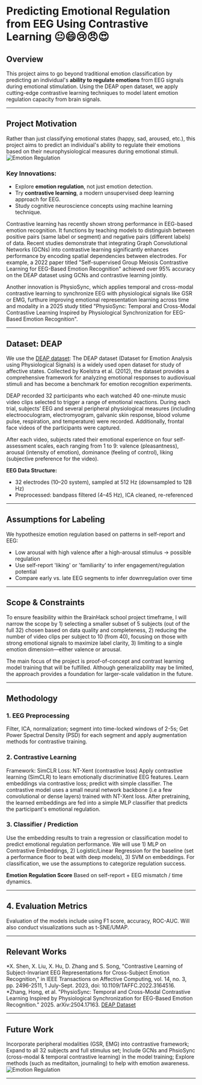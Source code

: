 
# Predicting Emotional Regulation from EEG Using Contrastive Learning 😐😄😢😠😍

## Overview
This project aims to go beyond traditional emotion classification by predicting an individual's **ability to regulate emotions** from EEG signals during emotional stimulation. Using the DEAP open dataset, we apply cutting-edge contrastive learning techniques to model latent emotion regulation capacity from brain signals.

---

## Project Motivation
Rather than just classifying emotional states (happy, sad, aroused, etc.), this project aims to predict an individual's ability to regulate their emotions based on their neurophysiological measures during emotional stimuli.
![Emotion Regulation](https://illuminatingyou.com/wp-content/uploads/2023/10/AdobeStock_647250235-scaled.jpeg)

### Key Innovations:
- Explore **emotion regulation**, not just emotion detection.
- Try **contrastive learning**, a modern unsupervised deep learning approach for EEG.
- Study cognitive neuroscience concepts using machine learning technique.

Contrastive learning has recently shown strong performance in EEG-based emotion recognition. It functions by teaching models to distinguish between positive pairs (same label or segment) and negative pairs (different labels) of data. Recent studies demonstrate that integrating Graph Convolutional Networks (GCNs) into contrastive learning significantly enhances performance by encoding spatial dependencies between electrodes. For example, a 2022 paper titled "Self-supervised Group Meiosis Contrastive Learning for EEG-Based Emotion Recognition" achieved over 95% accuracy on the DEAP dataset using GCNs and contrastive learning jointly.

Another innovation is PhysioSync, which applies temporal and cross-modal contrastive learning to synchronize EEG with physiological signals like GSR or EMG, furthure improving emotional representation learning across time and modality in a 2025 study titled "PhysioSync: Temporal and Cross-Modal Contrastive Learning Inspired by Physiological Synchronization for EEG-Based Emotion Recognition".

---

## Dataset: DEAP
We use the [DEAP dataset](https://www.eecs.qmul.ac.uk/mmv/datasets/deap/):
The DEAP dataset (Dataset for Emotion Analysis using Physiological Signals) is a widely used open dataset for study of affective states. Collected by Koelstra et al. (2012), the dataset provides a comprehensive framework for analyzing emotional responses to audiovisual stimuli and has become a benchmark for emotion recognition experiments.

DEAP recorded 32 participants who each watched 40 one-minute music video clips selected to trigger a range of emotional reactions. During each trial, subjects’ EEG and several peripheral physiological measures (including electrooculogram, electromyogram, galvanic skin response, blood volume pulse, respiration, and temperature) were recorded. Additionally, frontal face videos of the participants were captured.

After each video, subjects rated their emotional experience on four self-assessment scales, each ranging from 1 to 9: valence (pleasantness), arousal (intensity of emotion), dominance (feeling of control), liking (subjective preference for the video).

**EEG Data Structure:**
- 32 electrodes (10–20 system), sampled at 512 Hz (downsampled to 128 Hz)
- Preprocessed: bandpass filtered (4–45 Hz), ICA cleaned, re-referenced

---

## Assumptions for Labeling
We hypothesize emotion regulation based on patterns in self-report and EEG:
-	Low arousal with high valence after a high-arousal stimulus → possible regulation
-	Use self-report 'liking' or 'familiarity' to infer engagement/regulation potential
-	Compare early vs. late EEG segments to infer downregulation over time

---

## Scope & Constraints
To ensure feasibility within the BrainHack school project timeframe, I will narrow the scope by 1) selecting a smaller subset of 5 subjects (out of the full 32) chosen based on data quality and completeness, 2) reducing the number of video clips per subject to 10 (from 40), focusing on those with strong emotional signals to maximize label clarity, 3) limiting to a single emotion dimension—either valence or arousal.

The main focus of the project is proof-of-concept and contrast learning model training that will be fulfilled. Although generalizability may be limited, the approach provides a foundation for larger-scale validation in the future. 

---

## Methodology
### 1. **EEG Preprocessing**
Filter, ICA, normalization; segment into time-locked windows of 2-5s; Get Power Spectral Density (PSD) for each segment and apply augmentation methods for contrastive training. 

### 2. **Contrastive Learning**
Framework: SimCLR
Loss: NT-Xent (contrastive loss)
Apply contrastive learning (SimCLR) to learn emotionally discriminative EEG features. Learn embeddings via contrastive loss; predict with simple classifier. The contrastive model uses a small neural network backbone (i.e a few convolutional or dense layers) trained with NT-Xent loss. After pretraining, the learned embeddings are fed into a simple MLP classifier that predicts the participant's emotional regulation.

### 3. **Classifier / Prediction**
Use the embedding results to train a regression or classification model to predict emotional regulation performance. We will use 1) MLP on Contrastive Embeddings, 2) Logistic/Linear Regression for the baseline (set a performance floor to beat with deep models), 3) SVM on embeddings. For classification, we use the assumptions to categorize regulation success.

**Emotion Regulation Score**
Based on self-report + EEG mismatch / time dynamics.

---

## 4. **Evaluation Metrics**
Evaluation of the models include using F1 score, accuracy, ROC-AUC. Will also conduct visualizations such as t-SNE/UMAP.

---

## Relevant Works
*X. Shen, X. Liu, X. Hu, D. Zhang and S. Song, "Contrastive Learning of Subject-Invariant EEG Representations for Cross-Subject Emotion Recognition," in IEEE Transactions on Affective Computing, vol. 14, no. 3, pp. 2496-2511, 1 July-Sept. 2023, doi: 10.1109/TAFFC.2022.3164516.
*Zhang, Hong, et al. "PhysioSync: Temporal and Cross-Modal Contrastive Learning Inspired by Physiological Synchronization for EEG-Based Emotion Recognition." 2025. arXiv:2504.17163.
[DEAP Dataset](https://www.eecs.qmul.ac.uk/mmv/datasets/deap/)

---

## Future Work
Incorporate peripheral modalities (GSR, EMG) into contrastive framework;
Expand to all 32 subjects and full stimulus set;
Include GCNs and PhsioSync (cross-modal & temporal contrastive learning) in the model training;
Explore methods (such as meditaiton, journaling) to help with emotion awareness.
![Emotion Regulation](https://bewelltherapygroup.org/wp-content/uploads/2024/03/Untitled-design-67.png)

---

